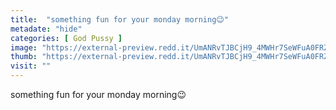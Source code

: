 ```yaml
---
title:  "something fun for your monday morning😉"
metadate: "hide"
categories: [ God Pussy ]
image: "https://external-preview.redd.it/UmANRvTJBCjH9_4MWHr7SeWFuA0FRZ3yMbp3nlUFVSk.jpg?auto=webp&s=cd9a020a27c35dde9835a1275abe569b2dd3e730"
thumb: "https://external-preview.redd.it/UmANRvTJBCjH9_4MWHr7SeWFuA0FRZ3yMbp3nlUFVSk.jpg?width=320&crop=smart&auto=webp&s=4890f563cd936a8b4be4b44a98f86d7712699376"
visit: ""
---
```

something fun for your monday morning😉
